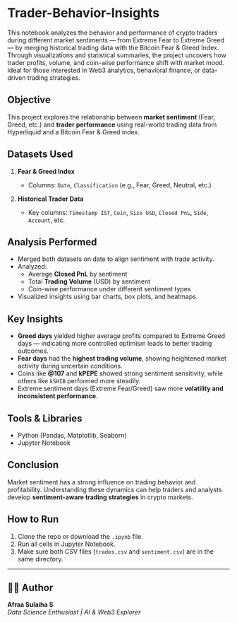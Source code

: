 # Trader-Behavior-Insights
This notebook analyzes the behavior and performance of crypto traders during different market sentiments — from Extreme Fear to Extreme Greed — by merging historical trading data with the Bitcoin Fear & Greed Index. Through visualizations and statistical summaries, the project uncovers how trader profits, volume, and coin-wise performance shift with market mood. Ideal for those interested in Web3 analytics, behavioral finance, or data-driven trading strategies.

## Objective

This project explores the relationship between **market sentiment** (Fear, Greed, etc.) and **trader performance** using real-world trading data from Hyperliquid and a Bitcoin Fear & Greed index.

##  Datasets Used

1. **Fear & Greed Index**
   - Columns: `Date`, `Classification` (e.g., Fear, Greed, Neutral, etc.)

2. **Historical Trader Data**
   - Key columns: `Timestamp IST`, `Coin`, `Size USD`, `Closed PnL`, `Side`, `Account`, etc.

##  Analysis Performed

- Merged both datasets on date to align sentiment with trade activity.
- Analyzed:
  - Average **Closed PnL** by sentiment
  - Total **Trading Volume** (USD) by sentiment
  - Coin-wise performance under different sentiment types
- Visualized insights using bar charts, box plots, and heatmaps.

##  Key Insights

- **Greed days** yielded higher average profits compared to Extreme Greed days — indicating more controlled optimism leads to better trading outcomes.
- **Fear days** had the **highest trading volume**, showing heightened market activity during uncertain conditions.
- Coins like **@107** and **kPEPE** showed strong sentiment sensitivity, while others like `kSHIB` performed more steadily.
- Extreme sentiment days (Extreme Fear/Greed) saw more **volatility and inconsistent performance**.

##  Tools & Libraries

- Python (Pandas, Matplotlib, Seaborn)
- Jupyter Notebook

##  Conclusion

Market sentiment has a strong influence on trading behavior and profitability. Understanding these dynamics can help traders and analysts develop **sentiment-aware trading strategies** in crypto markets.

##  How to Run

1. Clone the repo or download the `.ipynb` file.
2. Run all cells in Jupyter Notebook.
3. Make sure both CSV files (`trades.csv` and `sentiment.csv`) are in the same directory.

---

## 👩‍💻 Author

**Afraa Sulaiha S**  
_Data Science Enthusiast | AI & Web3 Explorer_
